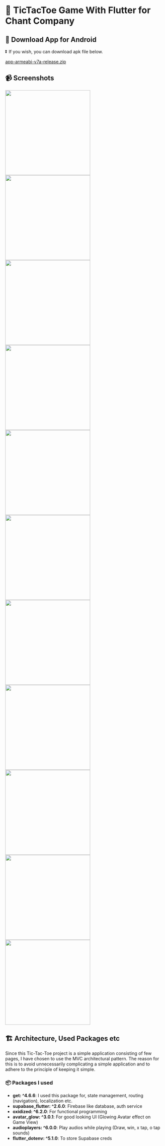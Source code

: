 # 🏁 TicTacToe Game With Flutter for Chant Company

## 📱 Download App for Android 
⏬ If you wish, you can download apk file below.

[app-armeabi-v7a-release.zip](https://github.com/user-attachments/files/16623957/app-armeabi-v7a-release.zip)

## 📹 Screenshots 
<img src ="https://github.com/user-attachments/assets/5968ae33-08b7-4435-8f40-0fb2f5eb7e3f" width="270">
<img src ="https://github.com/user-attachments/assets/2323ad82-01d1-453c-98c6-3c2c0663471a" width="270">
<img src ="https://github.com/user-attachments/assets/88f8dfd3-8f56-4a73-8bd1-8e10ef7d90d9" width="270">
<img src ="https://github.com/user-attachments/assets/4966bcd8-6bc4-43dd-8621-172d0d7bd09d" width="270">
<img src ="https://github.com/user-attachments/assets/481c01a9-80d6-4034-ab06-25e892872b43" width="270">
<img src ="https://github.com/user-attachments/assets/a00dc06f-1755-434d-ba00-523360c182a5" width="270">
<img src ="https://github.com/user-attachments/assets/3408471f-b243-4b83-83d7-861dbaf43211" width="270">
<img src ="https://github.com/user-attachments/assets/912afa3e-4a51-4479-a5d5-c8891e299854" width="270">
<img src ="https://github.com/user-attachments/assets/df08f0bd-2da9-4f9d-bf79-23e018d5f7cf" width="270">
<img src ="https://github.com/user-attachments/assets/9b4c95a6-71b9-4eef-af54-d088f715cb7d" width="270">
<img src ="https://github.com/user-attachments/assets/f2ec3174-3b04-4789-9411-9cb09ada2090" width="270">

## 🏗️ Architecture, Used Packages etc 
Since this Tic-Tac-Toe project is a simple application consisting of few pages, I have chosen to use the MVC architectural pattern. The reason for this is to avoid unnecessarily complicating a simple application and to adhere to the principle of keeping it simple.

### 📦 Packages I used 
- **get: ^4.6.6**: I used this package for, state management, routing (navigation), localization etc.
- **supabase_flutter: ^2.6.0**: Firebase like database, auth service
- **oxidized: ^6.2.0**: For functional programming
- **avatar_glow: ^3.0.1**: For good looking UI (Glowing Avatar effect on Game View)
- **audioplayers: ^6.0.0**: Play audios while playing (Draw, win, x tap, o tap sounds)
- **flutter_dotenv: ^5.1.0**: To store Supabase creds
